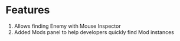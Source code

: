 # Features

1. Allows finding Enemy with Mouse Inspector
2. Added Mods panel to help developers quickly find Mod instances
